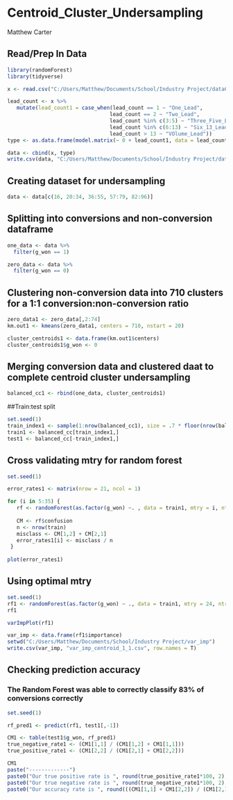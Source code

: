 Centroid\_Cluster\_Undersampling
================
Matthew Carter

## Read/Prep In Data

``` r
library(randomForest)
library(tidyverse)

x <- read.csv("C:/Users/Matthew/Documents/School/Industry Project/data6.csv")

lead_count <- x %>%
   mutate(lead_count1 = case_when(lead_count == 1 ~ "One_Lead",
                                 lead_count == 2 ~ "Two_Lead",
                                 lead_count %in% c(3:5) ~ "Three_Five_Lead",
                                 lead_count %in% c(6:13) ~ "Six_13_Lead",
                                 lead_count > 13 ~ "VOlume_Lead"))
type <- as.data.frame(model.matrix(~ 0 + lead_count1, data = lead_count))

data <- cbind(x, type)
write.csv(data, "C:/Users/Matthew/Documents/School/Industry Project/data7.csv", row.names = T)
```

## Creating dataset for undersampling

``` r
data <- data[c(16, 20:34, 36:55, 57:79, 82:96)]
```

## Splitting into conversions and non-conversion dataframe

``` r
one_data <- data %>%
  filter(g_won == 1)

zero_data <- data %>%
  filter(g_won == 0)
```

## Clustering non-conversion data into 710 clusters for a 1:1 conversion:non-conversion ratio

``` r
zero_data1 <- zero_data[,2:74]
km.out1 <- kmeans(zero_data1, centers = 710, nstart = 20)

cluster_centroids1 <- data.frame(km.out1$centers)
cluster_centroids1$g_won <- 0
```

## Merging conversion data and clustered daat to complete centroid cluster undersampling

``` r
balanced_cc1 <- rbind(one_data, cluster_centroids1)
```

\#\#Train:test split

``` r
set.seed(1)
train_index1 <- sample(1:nrow(balanced_cc1), size = .7 * floor(nrow(balanced_cc1)))
train1 <- balanced_cc[train_index1,]
test1 <- balanced_cc[-train_index1,]
```

## Cross validating mtry for random forest

``` r
set.seed(1)

error_rates1 <- matrix(nrow = 21, ncol = 1)

for (i in 5:35) {
   rf <- randomForest(as.factor(g_won) ~. , data = train1, mtry = i, ntree = 100, importance = TRUE)
 
   CM <- rf$confusion
   n <- nrow(train)
   misclass <- CM[1,2] + CM[2,1]
   error_rates1[i] <- misclass / n
 }
 
plot(error_rates1)
```

## Using optimal mtry

``` r
set.seed(1)
rf1 <- randomForest(as.factor(g_won) ~ ., data = train1, mtry = 24, ntree = 500, importance = TRUE)
rf1

varImpPlot(rf1)

var_imp <- data.frame(rf1$importance)
setwd("C:/Users/Matthew/Documents/School/Industry Project/var_imp")
write.csv(var_imp, "var_imp_centroid_1_1.csv", row.names = T)
```

## Checking prediction accuracy

### The Random Forest was able to correctly classify 83% of conversions correctly

``` r
set.seed(1)

rf_pred1 <- predict(rf1, test1[,-1])

CM1 <- table(test1$g_won, rf_pred1)
true_negative_rate1 <- (CM1[1,1] / (CM1[1,2] + CM1[1,1]))
true_positive_rate1 <- (CM1[2,2] / (CM1[2,1] + CM1[2,2]))

CM1
paste("-------------")
paste0("Our true positive rate is ", round(true_positive_rate1*100, 2), "%")
paste0("Our true negative rate is ", round(true_negative_rate1*100, 2), "%")
paste0("Our accuracy rate is ", round(((CM1[1,1] + CM1[2,2]) / (CM1[2,1] + CM1[1,1] + CM1[1,2] + CM1[2,2]))*100, 2), "%")
```
